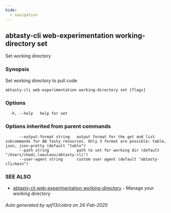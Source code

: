 ```yaml
---
hide:
  - navigation
---
```

## abtasty-cli web-experimentation working-directory set

Set working directory

### Synopsis

Set working directory to pull code

```
abtasty-cli web-experimentation working-directory set [flags]
```

### Options

```
  -h, --help   help for set
```

### Options inherited from parent commands

```
      --output-format string   output format for the get and list subcommands for AB Tasty resources. Only 3 format are possible: table, json, json-pretty (default "table")
      --path string            path to set for working dir (default "/Users/chadi.laoulaou/abtasty-cli")
      --user-agent string      custom user agent (default "abtasty-cli/main")
```

### SEE ALSO

* [abtasty-cli web-experimentation working-directory](abtasty-cli_web-experimentation_working-directory.md)	 - Manage your working directory

###### Auto generated by spf13/cobra on 24-Feb-2025
